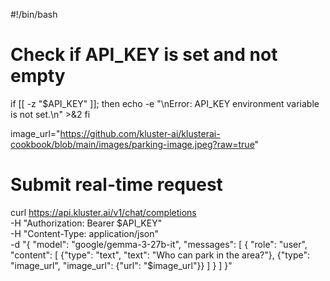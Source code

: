 #!/bin/bash

# Check if API_KEY is set and not empty
if [[ -z "$API_KEY" ]]; then
    echo -e "\nError: API_KEY environment variable is not set.\n" >&2
fi

image_url="https://github.com/kluster-ai/klusterai-cookbook/blob/main/images/parking-image.jpeg?raw=true"

# Submit real-time request
curl https://api.kluster.ai/v1/chat/completions \
    -H "Authorization: Bearer $API_KEY" \
    -H "Content-Type: application/json" \
    -d "{
        \"model\": \"google/gemma-3-27b-it\",
        \"messages\": [
            {
                \"role\": \"user\",
                \"content\": [
                    {\"type\": \"text\", \"text\": \"Who can park in the area?\"},
                    {\"type\": \"image_url\", \"image_url\": {\"url\": \"$image_url\"}}
                ]
            }
        ]
    }"
